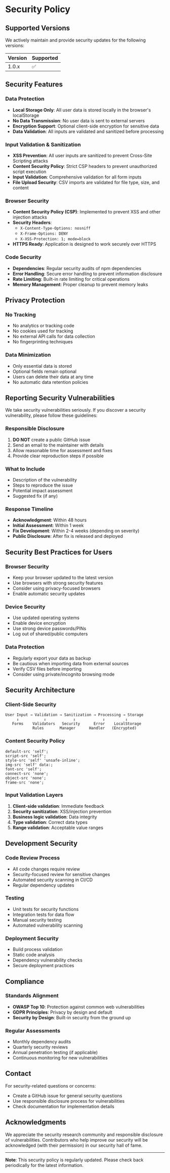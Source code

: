 # Security Policy

## Supported Versions

We actively maintain and provide security updates for the following versions:

| Version | Supported          |
| ------- | ------------------ |
| 1.0.x   | :white_check_mark: |

## Security Features

### Data Protection
- **Local Storage Only**: All user data is stored locally in the browser's localStorage
- **No Data Transmission**: No user data is sent to external servers
- **Encryption Support**: Optional client-side encryption for sensitive data
- **Data Validation**: All inputs are validated and sanitized before processing

### Input Validation & Sanitization
- **XSS Prevention**: All user inputs are sanitized to prevent Cross-Site Scripting attacks
- **Content Security Policy**: Strict CSP headers to prevent unauthorized script execution
- **Input Validation**: Comprehensive validation for all form inputs
- **File Upload Security**: CSV imports are validated for file type, size, and content

### Browser Security
- **Content Security Policy (CSP)**: Implemented to prevent XSS and other injection attacks
- **Security Headers**: 
  - `X-Content-Type-Options: nosniff`
  - `X-Frame-Options: DENY`
  - `X-XSS-Protection: 1; mode=block`
- **HTTPS Ready**: Application is designed to work securely over HTTPS

### Code Security
- **Dependencies**: Regular security audits of npm dependencies
- **Error Handling**: Secure error handling to prevent information disclosure
- **Rate Limiting**: Built-in rate limiting for critical operations
- **Memory Management**: Proper cleanup to prevent memory leaks

## Privacy Protection

### No Tracking
- No analytics or tracking code
- No cookies used for tracking
- No external API calls for data collection
- No fingerprinting techniques

### Data Minimization
- Only essential data is stored
- Optional fields remain optional
- Users can delete their data at any time
- No automatic data retention policies

## Reporting Security Vulnerabilities

We take security vulnerabilities seriously. If you discover a security vulnerability, please follow these guidelines:

### Responsible Disclosure
1. **DO NOT** create a public GitHub issue
2. Send an email to the maintainer with details
3. Allow reasonable time for assessment and fixes
4. Provide clear reproduction steps if possible

### What to Include
- Description of the vulnerability
- Steps to reproduce the issue
- Potential impact assessment
- Suggested fix (if any)

### Response Timeline
- **Acknowledgment**: Within 48 hours
- **Initial Assessment**: Within 1 week
- **Fix Development**: Within 2-4 weeks (depending on severity)
- **Public Disclosure**: After fix is released and deployed

## Security Best Practices for Users

### Browser Security
- Keep your browser updated to the latest version
- Use browsers with strong security features
- Consider using privacy-focused browsers
- Enable automatic security updates

### Device Security
- Use updated operating systems
- Enable device encryption
- Use strong device passwords/PINs
- Log out of shared/public computers

### Data Protection
- Regularly export your data as backup
- Be cautious when importing data from external sources
- Verify CSV files before importing
- Consider using private/incognito browsing mode

## Security Architecture

### Client-Side Security
```
User Input → Validation → Sanitization → Processing → Storage
     ↓           ↓            ↓            ↓         ↓
   Forms    Validators   Security      Error    LocalStorage
            Rules       Manager      Handler   (Encrypted)
```

### Content Security Policy
```
default-src 'self';
script-src 'self';
style-src 'self' 'unsafe-inline';
img-src 'self' data:;
font-src 'self';
connect-src 'none';
object-src 'none';
frame-src 'none';
```

### Input Validation Layers
1. **Client-side validation**: Immediate feedback
2. **Security sanitization**: XSS/injection prevention
3. **Business logic validation**: Data integrity
4. **Type validation**: Correct data types
5. **Range validation**: Acceptable value ranges

## Development Security

### Code Review Process
- All code changes require review
- Security-focused review for sensitive changes
- Automated security scanning in CI/CD
- Regular dependency updates

### Testing
- Unit tests for security functions
- Integration tests for data flow
- Manual security testing
- Automated vulnerability scanning

### Deployment Security
- Build process validation
- Static code analysis
- Dependency vulnerability checks
- Secure deployment practices

## Compliance

### Standards Alignment
- **OWASP Top 10**: Protection against common web vulnerabilities
- **GDPR Principles**: Privacy by design and default
- **Security by Design**: Built-in security from the ground up

### Regular Assessments
- Monthly dependency audits
- Quarterly security reviews
- Annual penetration testing (if applicable)
- Continuous monitoring for new vulnerabilities

## Contact

For security-related questions or concerns:
- Create a GitHub issue for general security questions
- Use responsible disclosure process for vulnerabilities
- Check documentation for implementation details

## Acknowledgments

We appreciate the security research community and responsible disclosure of vulnerabilities. Contributors who help improve our security will be acknowledged (with their permission) in our security hall of fame.

---

**Note**: This security policy is regularly updated. Please check back periodically for the latest information.